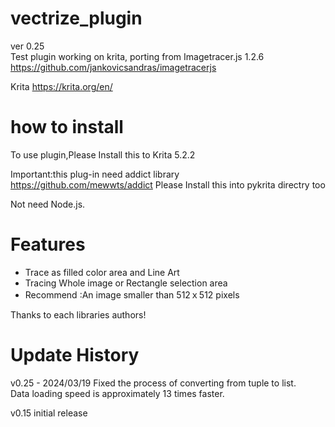 # vectrize_plugin
ver 0.25  
Test plugin working on krita, porting from Imagetracer.js 1.2.6  
https://github.com/jankovicsandras/imagetracerjs

Krita
https://krita.org/en/

# how to install
To use plugin,Please Install this to  Krita 5.2.2

Important:this plug-in need addict library  
https://github.com/mewwts/addict
Please Install this into pykrita directry too

Not need Node.js.    

# Features
* Trace as filled color area and Line Art 
* Tracing Whole image or Rectangle selection area
* Recommend :An image smaller than 512ｘ512 pixels  
  
Thanks to each libraries authors!  

# Update History
v0.25 - 2024/03/19
Fixed the process of converting from tuple to list.  
Data loading speed is approximately 13 times faster.  
  
v0.15 initial release  

